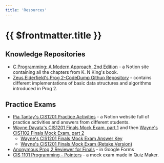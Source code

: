 ```yaml
---
title: 'Resources'
---
```


# {{ $frontmatter.title }}

## Knowledge Repositories

- [C Programming: A Modern Approach, 2nd Edition](https://luzefiru.notion.site/C-Programming-A-Modern-Approach-2nd-Edition-8735592a9f1049dd9d2c6ede9ef52de2?pvs=74) - a Notion site containing all the chapters from K. N King's book.
- [Zeus Elderfield's Prog 2-CodeDump Githup Repository](https://github.com/elderfieldzeus/prog2) - contains different implementations of basic data structures and algorithms introduced in Prog 2.

## Practice Exams

- [Pia Tantay's CIS1201 Practice Activities](https://near-mandrill-5da.notion.site/Programming-2-b79b46fc68bc4225b5d9915a38f0b151) - a Notion website full of practice activities and answers from different students.
- [Wayne Dayata's CIS1201 Finals Mock Exam, part 1](./files/wayne-cis1201-final-mock-exam-test1.pdf) and then [Wayne's CIS1102 Finals Mock Exam, part 2](./files/wayne-cis1201-final-mock-exam-test2.pdf)
  - [Wayne's CIS1201 Finals Mock Exam Answer Key](./files/wayne-cis1201-final-mock-exam-ans.pdf)
  - [Wayne's CIS1201 Finals Mock Exam (Retake Version)](./files/wayne-cis1201-final-mock-exam-retake.pdf)
- [Anonymous Prog 2 Reviewer for Finals](https://docs.google.com/forms/d/e/1FAIpQLSf6rkNWLGc3QfWv8xx-XesLlwZzUjPjXlm7nKecwtMYX5Nlyw/viewform) - in Google Forms
- [CIS 1101 Programming - Pointers](http://www.quiz-maker.com/QBH2SGOBI) - a mock exam made in Quiz Maker.

